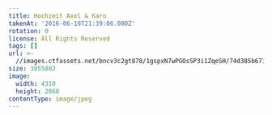```yaml
---
title: Hochzeit Axel & Karo
takenAt: '2016-06-10T21:39:06.000Z'
rotation: 0
license: All Rights Reserved
tags: []
url: >-
  //images.ctfassets.net/bncv3c2gt878/1gspxN7wPGOsSP3i1ZqeSH/74d385b671b352373daf0aa1357c76fa/hochzeit-axel--karo_27562618233_o
size: 3855802
image:
  width: 4310
  height: 2868
contentType: image/jpeg
---
```


